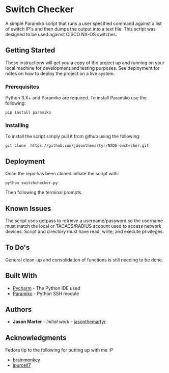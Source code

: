 # Switch Checker

A simple Paramiko script that runs a user specified command against a list of switch IP's and then dumps the output into a text file. This script was designed to be used against CISCO NX-OS switches.
## Getting Started

These instructions will get you a copy of the project up and running on your local machine for development and testing purposes. See deployment for notes on how to deploy the project on a live system.

### Prerequisites

Python 3.X+ and Paramiko are required. To install Paramiko use the following:

```
pip install paramiko
```

### Installing

To install the script simply pull it from github using the following:

```
git clone  https://github.com/jasonthemartyr/NXOS-swchecker.git
```

## Deployment

Once the repo has been cloned initiate the script with:

```
python switchchecker.py
```
Then following the terminal prompts.

## Known Issues

The script uses getpass to retrieve a username/password so the username must match the local or TACACS/RADIUS account used to access network devices. Script and directory must have read, write, and execute privileges. 

## To Do's

General clean-up and consolidation of functions is still needing to be done.

## Built With

* [Pycharm](https://www.jetbrains.com/pycharm/) - The Python IDE used
* [Paramiko](http://www.paramiko.org/) - Python SSH module

## Authors

* **Jason Marter** - *Initial work* - [jasonthemartyr](https://github.com/jasonthemartyr/)

## Acknowledgments

Fedora tip to the following for putting up with me :P

* [brainmonkey](https://github.com/BrainMonkey)
* [jpurcell7](https://github.com/jpurcell7)